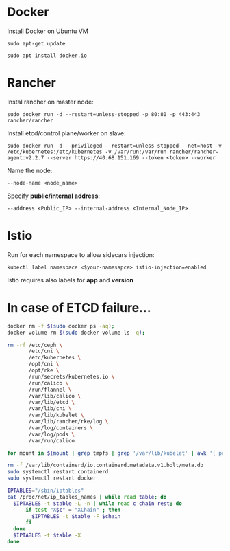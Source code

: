 # Docker 
Install Docker on Ubuntu VM

`sudo apt-get update`

`sudo apt install docker.io`

# Rancher
Instal rancher on master node:

`sudo docker run -d --restart=unless-stopped -p 80:80 -p 443:443 rancher/rancher`

Install etcd/control plane/worker on slave:

`sudo docker run -d --privileged --restart=unless-stopped --net=host -v /etc/kubernetes:/etc/kubernetes -v /var/run:/var/run rancher/rancher-agent:v2.2.7 --server https://40.68.151.169 --token <token> --worker`

Name the node:

`--node-name <node_name>`

Specify **public/internal address**:

`--address <Public_IP> --internal-address <Internal_Node_IP>`


# Istio
Run for each namespace to allow sidecars injection:

`kubectl label namespace <$your-namesapce> istio-injection=enabled`

Istio requires also labels for **app** and **version**


# In case of ETCD failure...

```bash
docker rm -f $(sudo docker ps -aq);
docker volume rm $(sudo docker volume ls -q);

rm -rf /etc/ceph \
       /etc/cni \
       /etc/kubernetes \
       /opt/cni \
       /opt/rke \
       /run/secrets/kubernetes.io \
       /run/calico \
       /run/flannel \
       /var/lib/calico \
       /var/lib/etcd \
       /var/lib/cni \
       /var/lib/kubelet \
       /var/lib/rancher/rke/log \
       /var/log/containers \
       /var/log/pods \
       /var/run/calico

for mount in $(mount | grep tmpfs | grep '/var/lib/kubelet' | awk '{ print $3 }') /var/lib/kubelet /var/lib/rancher; do umount $mount; done

rm -f /var/lib/containerd/io.containerd.metadata.v1.bolt/meta.db
sudo systemctl restart containerd
sudo systemctl restart docker

IPTABLES="/sbin/iptables"
cat /proc/net/ip_tables_names | while read table; do
  $IPTABLES -t $table -L -n | while read c chain rest; do
      if test "X$c" = "XChain" ; then
        $IPTABLES -t $table -F $chain
      fi
  done
  $IPTABLES -t $table -X
done

```



